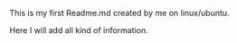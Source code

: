 This is my first Readme.md created by me on linux/ubuntu.

Here I will add all kind of information.

